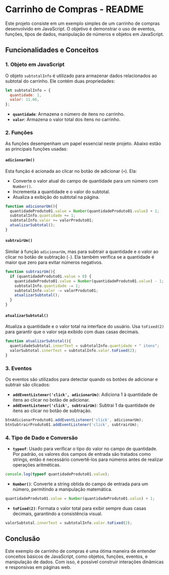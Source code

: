 # Carrinho de Compras - README

Este projeto consiste em um exemplo simples de um carrinho de compras desenvolvido em JavaScript. O objetivo é demonstrar o uso de eventos, funções, tipos de dados, manipulação de números e objetos em JavaScript.

## Funcionalidades e Conceitos

### 1. **Objeto em JavaScript**

O objeto `subtotalInfo` é utilizado para armazenar dados relacionados ao subtotal do carrinho. Ele contém duas propriedades:

```javascript
let subtotalInfo = {
  quantidade: 1,
  valor: 11.66,
};
```

- **`quantidade`**: Armazena o número de itens no carrinho.
- **`valor`**: Armazena o valor total dos itens no carrinho.

### 2. **Funções**

As funções desempenham um papel essencial neste projeto. Abaixo estão as principais funções usadas:

#### `adicionarUm()`
Esta função é acionada ao clicar no botão de adicionar (`+`). Ela:
- Converte o valor atual do campo de quantidade para um número com `Number()`.
- Incrementa a quantidade e o valor do subtotal.
- Atualiza a exibição do subtotal na página.

```javascript
function adicionarUm(){
  quantidadeProduto01.value = Number(quantidadeProduto01.value) + 1;
  subtotalInfo.quantidade += 1;
  subtotalInfo.valor += valorProduto01;
  atualizarSubtotal();
}
```

#### `subtrairUm()`
Similar à função `adicionarUm`, mas para subtrair a quantidade e o valor ao clicar no botão de subtração (`-`). Ela também verifica se a quantidade é maior que zero para evitar números negativos.

```javascript
function subtrairUm(){
  if (quantidadeProduto01.value > 0) {
    quantidadeProduto01.value = Number(quantidadeProduto01.value) - 1;
    subtotalInfo.quantidade -= 1;
    subtotalInfo.valor -= valorProduto01;
    atualizarSubtotal();
  }
}
```

#### `atualizarSubtotal()`
Atualiza a quantidade e o valor total na interface do usuário. Usa `toFixed(2)` para garantir que o valor seja exibido com duas casas decimais.

```javascript
function atualizarSubtotal(){
  quantidadeSubtotal.innerText = subtotalInfo.quantidade + " itens";
  valorSubtotal.innerText = subtotalInfo.valor.toFixed(2);
}
```

### 3. **Eventos**

Os eventos são utilizados para detectar quando os botões de adicionar e subtrair são clicados:

- **`addEventListener('click', adicionarUm)`**: Adiciona 1 à quantidade de itens ao clicar no botão de adicionar.
- **`addEventListener('click', subtrairUm)`**: Subtrai 1 da quantidade de itens ao clicar no botão de subtração.

```javascript
btnAdicionarProduto01.addEventListener('click', adicionarUm);
btnSubtrairProduto01.addEventListener('click', subtrairUm);
```

### 4. **Tipo de Dado e Conversão**

- **`typeof`**: Usado para verificar o tipo do valor no campo de quantidade. Por padrão, os valores dos campos de entrada são tratados como strings, então é necessário convertê-los para números antes de realizar operações aritméticas.

```javascript
console.log(typeof quantidadeProduto01.value);
```

- **`Number()`**: Converte a string obtida do campo de entrada para um número, permitindo a manipulação matemática.

```javascript
quantidadeProduto01.value = Number(quantidadeProduto01.value) + 1;
```

- **`toFixed(2)`**: Formata o valor total para exibir sempre duas casas decimais, garantindo a consistência visual.

```javascript
valorSubtotal.innerText = subtotalInfo.valor.toFixed(2);
```

## Conclusão

Este exemplo de carrinho de compras é uma ótima maneira de entender conceitos básicos de JavaScript, como objetos, funções, eventos, e manipulação de dados. Com isso, é possível construir interações dinâmicas e responsivas em páginas web.


